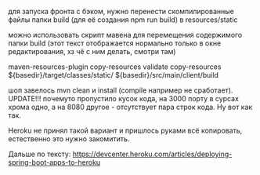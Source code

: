 для запуска фронта с бэком, нужно перенести скомпилированные файлы
папки build (для её создания npm run build) в resources/static

можно использовать скрипт мавена для перемещения содержимого папки build
(этот текст отображается нормально только в окне редактирования, хз чё с ним делать, смотри там)

<plugin>
<artifactId>maven-resources-plugin</artifactId>
<executions>
<execution>
<id>copy-resources</id>
<phase>validate</phase>
<goals>
<goal>copy-resources</goal>
</goals>
<configuration>
<outputDirectory>${basedir}/target/classes/static/</outputDirectory>
<resources>
<resource>
<directory>${basedir}/src/main/client/build</directory>
</resource>
</resources>
</configuration>
</execution>
</executions>
</plugin>

шоп завелось mvn clean и install (compile например не сработает).
UPDATE!!! почемуто пропустило кусок кода, на 3000 порту в сурсах хрома одно,
а на 8080 другое - отсутствует пара строк кода. Ну вот как так.

Heroku не принял такой вариант и пришлось руками всё копировать, естественно
это нужно закомитить.

Дальше по тексту: https://devcenter.heroku.com/articles/deploying-spring-boot-apps-to-heroku